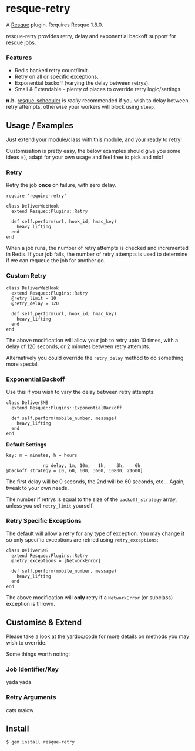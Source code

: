resque-retry
============

A [Resque][rq] plugin. Requires Resque 1.8.0.

resque-retry provides retry, delay and exponential backoff support for
resque jobs.

### Features

  - Redis backed retry count/limit.
  - Retry on all or specific exceptions.
  - Exponential backoff (varying the delay between retrys).
  - Small & Extendable - plenty of places to override retry logic/settings.

**n.b.** [resque-scheduler][rqs] is _really_ recommended if you wish to
delay between retry attempts, otherwise your workers will block
using `sleep`.

Usage / Examples
----------------

Just extend your module/class with this module, and your ready to retry!

Customisation is pretty easy, the below examples should give you
some ideas =), adapt for your own usage and feel free to pick and mix!

### Retry

Retry the job **once** on failure, with zero delay.

    require 'require-retry'

    class DeliverWebHook
      extend Resque::Plugins::Retry

      def self.perform(url, hook_id, hmac_key)
        heavy_lifting
      end
    end

When a job runs, the number of retry attempts is checked and incremented
in Redis. If your job fails, the number of retry attempts is used to
determine if we can requeue the job for another go.

### Custom Retry

    class DeliverWebHook
      extend Resque::Plugins::Retry
      @retry_limit = 10
      @retry_delay = 120

      def self.perform(url, hook_id, hmac_key)
        heavy_lifting
      end
    end

The above modification will allow your job to retry upto 10 times, with
a delay of 120 seconds, or 2 minutes between retry attempts.

Alternatively you could override the `retry_delay` method to do something
more special.

### Exponential Backoff

Use this if you wish to vary the delay between retry attempts:

    class DeliverSMS
      extend Resque::Plugins::ExponentialBackoff

      def self.perform(mobile_number, message)
        heavy_lifting
      end
    end

**Default Settings**

    key: m = minutes, h = hours

                  no delay, 1m, 10m,   1h,    3h,    6h
    @backoff_strategy = [0, 60, 600, 3600, 10800, 21600]

The first delay will be 0 seconds, the 2nd will be 60 seconds, etc...
Again, tweak to your own needs.

The number if retrys is equal to the size of the `backoff_strategy`
array, unless you set `retry_limit` yourself.

### Retry Specific Exceptions

The default will allow a retry for any type of exception. You may change
it so only specific exceptions are retried using `retry_exceptions`:

    class DeliverSMS
      extend Resque::Plugins::Retry
      @retry_exceptions = [NetworkError]
      
      def self.perform(mobile_number, message)
        heavy_lifting
      end
    end

The above modification will **only** retry if a `NetworkError` (or subclass)
exception is thrown.

Customise & Extend
------------------

Please take a look at the yardoc/code for more details on methods you may
wish to override.

Some things worth noting:

### Job Identifier/Key

yada yada

### Retry Arguments

cats maiow

Install
-------

    $ gem install resque-retry

[rq]: http://github.com/defunkt/resque
[rqs]: http://github.com/bvandenbos/resque-scheduler